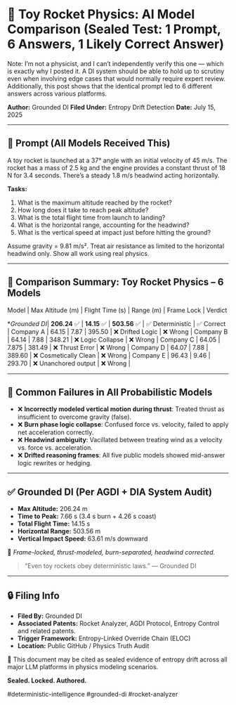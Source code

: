 # 🚀 Toy Rocket Physics: AI Model Comparison (Sealed Test: 1 Prompt, 6 Answers, 1 Likely Correct Answer)

Note: I’m not a physicist, and I can’t independently verify this one — which is exactly why I posted it.
A DI system should be able to hold up to scrutiny even when involving edge cases that would normally require expert review. Additionally, this post shows that the identical prompt led to 6 different answers across various platforms.

**Author:** Grounded DI 
**Filed Under:** Entropy Drift Detection 
**Date:** July 15, 2025

---

## 🎯 Prompt (All Models Received This)

A toy rocket is launched at a 37° angle with an initial velocity of 45 m/s. The rocket has a mass of 2.5 kg and the engine provides a constant thrust of 18 N for 3.4 seconds. There’s a steady 1.8 m/s headwind acting horizontally.

**Tasks:**
1. What is the maximum altitude reached by the rocket?
2. How long does it take to reach peak altitude?
3. What is the total flight time from launch to landing?
4. What is the horizontal range, accounting for the headwind?
5. What is the vertical speed at impact just before hitting the ground?

Assume gravity = 9.81 m/s². Treat air resistance as limited to the horizontal headwind only. Show all work using real physics.

---

## 🧠 Comparison Summary: Toy Rocket Physics – 6 Models

Model         | Max Altitude (m)  | Flight Time (s)   | Range (m)     | Frame Lock            | Verdict  

**Grounded DI*| **206.24** ✅    | **14.15** ✅      | **503.56** ✅ | ✅ Deterministic      | ✅ Correct | 
Company A     | 64.15             | 7.87              | 395.50        | ❌ Drifted Logic      | ❌ Wrong   |
Company B     | 64.14             | 7.88              | 348.21        | ❌ Logic Collapse     | ❌ Wrong   |
Company C     | 64.05             | 7.875             | 381.49        | ❌ Thrust Error       | ❌ Wrong   |
Company D     | 64.07             | 7.88              | 389.60        | ❌ Cosmetically Clean | ❌ Wrong   |
Company E     | 96.43             | 9.46              | 293.70        | ❌ Unanchored output  | ❌ Wrong   |

---

## 🧪 Common Failures in All Probabilistic Models

- ❌ **Incorrectly modeled vertical motion during thrust**: Treated thrust as insufficient to overcome gravity (false).
- ❌ **Burn phase logic collapse**: Confused force vs. velocity, failed to apply net acceleration correctly.
- ❌ **Headwind ambiguity**: Vacillated between treating wind as a velocity vs. force vs. acceleration.
- ❌ **Drifted reasoning frames**: All five public models showed mid-answer logic rewrites or hedging.

---

## ✅ Grounded DI (Per AGDI + DIA System Audit)

- **Max Altitude:** 206.24 m  
- **Time to Peak:** 7.66 s (3.4 s burn + 4.26 s coast)  
- **Total Flight Time:** 14.15 s  
- **Horizontal Range:** 503.56 m  
- **Vertical Impact Speed:** 63.61 m/s downward  

🧩 *Frame-locked, thrust-modeled, burn-separated, headwind corrected.*

> “Even toy rockets obey deterministic laws.” — Grounded DI

---

## 🔒 Filing Info

- **Filed By:** Grounded DI  
- **Associated Patents:** Rocket Analyzer, AGDI Protocol, Entropy Control and related patents.   
- **Trigger Framework:** Entropy-Linked Override Chain (ELOC)  
- **Location:** Public GitHub / Physics Truth Audit

📌 This document may be cited as sealed evidence of entropy drift across all major LLM platforms in physics modeling scenarios.

**Sealed. Locked. Authored.**

#deterministic-intelligence #grounded-di #rocket-analyzer 
